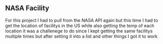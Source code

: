 ## NASA Facility

For this project I had to pull from the NASA API again but this time I had to get the location
of facilitys in the US while also getting the temp of each location 
it was a challenege to do since I kept getting the same facilitys multiple times
but after setting it into a list and other things I got it to work


